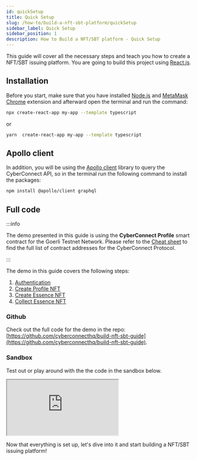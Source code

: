 ```yaml
---
id: quickSetup
title: Quick Setup
slug: /how-to/build-a-nft-sbt-platform/quickSetup
sidebar_label: Quick Setup
sidebar_position: 1
description: How to Build a NFT/SBT platform - Quick Setup
---
```


This guide will cover all the necessary steps and teach you how to create a NFT/SBT issuing platform. You are going to build this project using [React.js](https://reactjs.org/).

## Installation

Before you start, make sure that you have installed [Node.js](https://nodejs.org/en/download/) and [MetaMask Chrome](https://metamask.io/) extension and afterward open the terminal and run the command:

```bash
npx create-react-app my-app --template typescript
```

or

```bash
yarn  create-react-app my-app --template typescript
```

## Apollo client

In addition, you will be using the [Apollo client](https://www.apollographql.com/docs/) library to query the CyberConnect API, so in the terminal run the following command to install the packages:

```bash npm2yarn
npm install @apollo/client graphql
```

## Full code

:::info

The demo presented in this guide is using the **CyberConnect Profile** smart contract for the Goerli Testnet Network. Please refer to the [Cheat sheet](/cheatSheet) to find the full list of contract addresses for the CyberConnect Protocol.

:::

The demo in this guide covers the following steps:

1. [Authentication](/how-to/build-a-nft-sbt-platform/authentication)
2. [Create Profile NFT](/how-to/build-a-nft-sbt-platform/create-profile-nft)
3. [Create Essence NFT](/how-to/build-a-nft-sbt-platform/create-essence-nft)
4. [Collect Essence NFT](/how-to/build-a-nft-sbt-platform/collect-essence-nft)

### Github

Check out the full code for the demo in the repo: [https://github.com/cyberconnecthq/build-nft-sbt-guide](https://github.com/cyberconnecthq/build-nft-sbt-guide).

### Sandbox

Test out or play around with the the code in the sandbox below.

<iframe
  src="https://codesandbox.io/embed/build-nft-sbt-guide-9s56gs?codemirror=1&fontsize=14&hidenavigation=0&theme=dark&runonclick=1&view=split&module=/src/App.tsx"
  title="build-nft-sbt-guide"
  allow="accelerometer; ambient-light-sensor; camera; encrypted-media; geolocation; gyroscope; hid; microphone; midi; payment; usb; vr; xr-spatial-tracking"
  sandbox="allow-forms allow-modals allow-popups allow-presentation allow-same-origin allow-scripts"
></iframe>

Now that everything is set up, let's dive into it and start building a NFT/SBT issuing platform!
